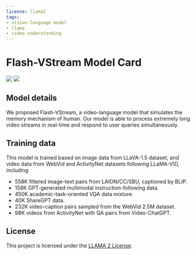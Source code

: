 ```yaml
---
license: llama2
tags:
- vision-language model
- llama
- video understanding
---
```


# Flash-VStream Model Card
<a href='https://invinciblewyq.github.io/vstream-page/'><img src='https://img.shields.io/badge/Project-Page-Green'></a> 
<a href='https://arxiv.org/abs/2406.08085v1'><img src='https://img.shields.io/badge/Paper-Arxiv-red'></a>

## Model details
We proposed Flash-VStream, a video-language model that simulates the memory mechanism of human. Our model is able to process extremely long video streams in real-time and respond to user queries simultaneously.

## Training data
This model is trained based on image data from LLaVA-1.5 dataset, and video data from WebVid and ActivityNet datasets following LLaMA-VID, including
- 558K filtered image-text pairs from LAION/CC/SBU, captioned by BLIP.
- 158K GPT-generated multimodal instruction-following data.
- 450K academic-task-oriented VQA data mixture.
- 40K ShareGPT data.
- 232K video-caption pairs sampled from the WebVid 2.5M dataset.
- 98K videos from ActivityNet with QA pairs from Video-ChatGPT.

## License

This project is licensed under the [LLAMA 2 License](LICENSE).
